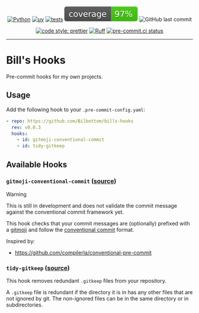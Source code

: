 <div align="center">

[![Python](https://img.shields.io/badge/Python-3.11+-blue.svg)](https://www.python.org/downloads/)
[![uv](https://img.shields.io/endpoint?url=https://raw.githubusercontent.com/astral-sh/uv/main/assets/badge/v0.json)](https://github.com/astral-sh/uv)
[![tests](https://github.com/Bilbottom/bills-hooks/actions/workflows/tests.yaml/badge.svg)](https://github.com/Bilbottom/bills-hooks/actions/workflows/tests.yaml)
[![coverage](coverage.svg)](https://github.com/dbrgn/coverage-badge)
![GitHub last commit](https://img.shields.io/github/last-commit/Bilbottom/bills-hooks)

[![code style: prettier](https://img.shields.io/badge/code_style-prettier-ff69b4.svg?style=flat-square)](https://github.com/prettier/prettier)
[![Ruff](https://img.shields.io/endpoint?url=https://raw.githubusercontent.com/astral-sh/ruff/main/assets/badge/v2.json)](https://github.com/astral-sh/ruff)
[![pre-commit.ci status](https://results.pre-commit.ci/badge/github/Bilbottom/bills-hooks/main.svg)](https://results.pre-commit.ci/latest/github/Bilbottom/bills-hooks/main)

</div>

---

# Bill's Hooks

Pre-commit hooks for my own projects.

## Usage

Add the following hook to your `.pre-commit-config.yaml`:

```yaml
- repo: https://github.com/Bilbottom/bills-hooks
  rev: v0.0.3
  hooks:
    - id: gitmoji-conventional-commit
    - id: tidy-gitkeep
```

## Available Hooks

### `gitmoji-conventional-commit` ([source](bills_hooks/gitmoji_conventional_commit/hook.py))

> [!WARNING]
>
> This is still in development and does not validate the commit message against the conventional commit framework yet.

This hook checks that your commit messages are (optionally) prefixed with a [gitmoji](https://gitmoji.dev/) and follow the [conventional commit](https://www.conventionalcommits.org/en/v1.0.0/) format.

Inspired by:

- https://github.com/compilerla/conventional-pre-commit

### `tidy-gitkeep` ([source](bills_hooks/tidy_gitkeep/hook.py))

This hook removes redundant `.gitkeep` files from your repository.

A `.gitkeep` file is redundant if the directory it is in has any other files that are not ignored by git. The non-ignored files can be in the same directory or in subdirectories.
